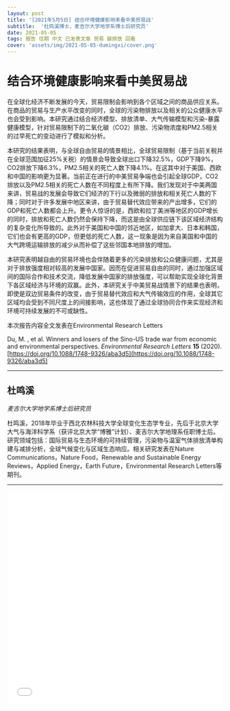 ```yaml
---
layout: post
title: '[2021年5月5日] 结合环境健康影响来看中美贸易战'
subtitle:  '杜鸣溪博士，麦吉尔大学地学系博士后研究员'
date: 2021-05-05
tags: 报告 往期 中文 已发表文章 贸易 碳排放 回看
cover: 'assets/img/2021-05-05-dumingxi/cover.png'
---
```


# 结合环境健康影响来看中美贸易战


在全球化经济不断发展的今天，贸易限制会影响到各个区域之间的商品供应关系。在商品的贸易与生产水平改变的同时，全球的污染物排放以及相关的公众健康水平也会受到影响。本研究通过结合经济模型、排放清单、大气传输模型和污染-暴露健康模型，针对贸易限制下的二氧化碳（CO2）排放、污染物浓度和PM2.5相关的过早死亡的变动进行了模拟和分析。

本研究的结果表明，与全球自由贸易的情景相比，全球贸易限制（基于当前关税并在全球范围加征25%关税）的情景会导致全球出口下降32.5%，GDP下降9%，CO2排放下降6.3%，PM2.5相关的死亡人数下降4.1%。在这其中对于美国、西欧和中国的影响更为显著。当前正在进行的中美贸易争端也会引起全球GDP，CO2排放以及PM2.5相关的死亡人数在不同程度上有所下降。我们发现对于中美两国来讲，贸易战的发展会导致它们经济的下行以及微弱的排放和相关死亡人数的下降；同时对于许多发展中地区来讲，由于贸易替代效应带来的产出增多，它们的GDP和死亡人数都会上升。更令人惊讶的是，西欧和拉丁美洲等地区的GDP增长的同时，排放和死亡人数仍然会保持下降，而这是由全球供应链下该区域经济结构的复杂变化所导致的。此外对于美国和中国的邻近地区，如加拿大、日本和韩国，它们也会有更高的GDP，但更低的死亡人数，这一现象是因为来自美国和中国的大气跨境运输排放的减少从而补偿了这些邻国本地排放的增加。

本研究表明越自由的贸易环境也会伴随着更多的污染排放和公众健康问题，尤其是对于排放强度相对较高的发展中国家。因而在促进贸易自由的同时，通过加强区域间的国际合作和技术交流，降低发展中国家的排放强度，可以帮助实现全球化背景下各区域经济与环境的双赢。此外，本研究关于中美贸易战情景下的结果也表明，即使是双边贸易条件的改变，由于贸易替代效应和大气传输效应的作用，全球其它区域均会受到不同尺度上的间接影响，这也体现了通过全球协同合作来实现经济和环境可持续发展的不可或缺性。

本次报告内容全文发表在Environmental Research Letters

Du, M. , et al. Winners and losers of the Sino-US trade war from economic and environmental perspectives. *Environmental Research Letters* **15** (2020). [https://doi.org/10.1088/1748-9326/aba3d5](https://doi.org/10.1088/1748-9326/aba3d5)


----------

## 杜鸣溪

*麦吉尔大学地学系博士后研究员*

杜鸣溪，2018年毕业于西北农林科技大学全球变化生态学专业，先后于北京大学大气与海洋科学系（获评北京大学“博雅”计划）、麦吉尔大学地理系任职博士后。研究领域包括：国际贸易与生态环境的可持续管理，污染物与温室气体排放清单构建与减排分析，全球气候变化与区域生态响应。相关研究发表在Nature Communications，Nature Food，Renewable and Sustainable Energy Reviews，Applied Energy，Earth Future，Environmental Research Letters等期刊。

-----------

<iframe style="width: 100%;height: 500px;" src="//player.bilibili.com/player.html?aid=375421449&bvid=BV1po4y127Sw&cid=334491729&page=1" scrolling="no" border="0" frameborder="no" framespacing="0" allowfullscreen="true"> </iframe>